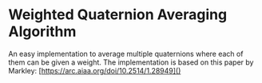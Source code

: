 # Weighted Quaternion Averaging Algorithm
An easy implementation to average multiple quaternions where each of them can be given a weight.
The implementation is based on this paper by Markley: [https://arc.aiaa.org/doi/10.2514/1.28949]()